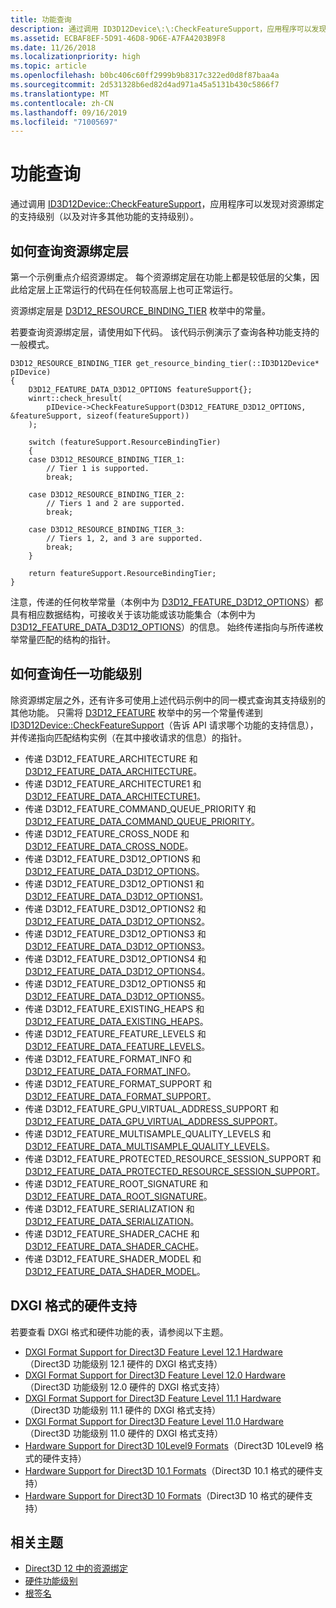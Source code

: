 ```yaml
---
title: 功能查询
description: 通过调用 ID3D12Device\:\:CheckFeatureSupport，应用程序可以发现对资源绑定和许多其他功能的支持级别。
ms.assetid: ECBAF8EF-5D91-46D8-9D6E-A7FA4203B9F8
ms.date: 11/26/2018
ms.localizationpriority: high
ms.topic: article
ms.openlocfilehash: b0bc406c60ff2999b9b8317c322ed0d8f87baa4a
ms.sourcegitcommit: 2d531328b6ed82d4ad971a45a5131b430c5866f7
ms.translationtype: MT
ms.contentlocale: zh-CN
ms.lasthandoff: 09/16/2019
ms.locfileid: "71005697"
---
```

# <a name="capability-querying"></a>功能查询

通过调用 [ID3D12Device::CheckFeatureSupport](/windows/desktop/api/d3d12/nf-d3d12-id3d12device-checkfeaturesupport)，应用程序可以发现对资源绑定的支持级别（以及对许多其他功能的支持级别）。

## <a name="how-to-query-for-the-resource-binding-tier"></a>如何查询资源绑定层

第一个示例重点介绍资源绑定。 每个资源绑定层在功能上都是较低层的父集，因此给定层上正常运行的代码在任何较高层上也可正常运行。

资源绑定层是 [D3D12_RESOURCE_BINDING_TIER](/windows/desktop/api/d3d12/ne-d3d12-d3d12_resource_binding_tier) 枚举中的常量。

若要查询资源绑定层，请使用如下代码。 该代码示例演示了查询各种功能支持的一般模式。

```cppwinrt
D3D12_RESOURCE_BINDING_TIER get_resource_binding_tier(::ID3D12Device* pIDevice)
{
    D3D12_FEATURE_DATA_D3D12_OPTIONS featureSupport{};
    winrt::check_hresult(
        pIDevice->CheckFeatureSupport(D3D12_FEATURE_D3D12_OPTIONS, &featureSupport, sizeof(featureSupport))
    );

    switch (featureSupport.ResourceBindingTier)
    {
    case D3D12_RESOURCE_BINDING_TIER_1:
        // Tier 1 is supported.
        break;

    case D3D12_RESOURCE_BINDING_TIER_2:
        // Tiers 1 and 2 are supported.
        break;

    case D3D12_RESOURCE_BINDING_TIER_3:
        // Tiers 1, 2, and 3 are supported.
        break;
    }

    return featureSupport.ResourceBindingTier;
}
```

注意，传递的任何枚举常量（本例中为 [D3D12_FEATURE_D3D12_OPTIONS](/windows/desktop/api/d3d12/ne-d3d12-d3d12_feature)）都具有相应数据结构，可接收关于该功能或该功能集合（本例中为 [D3D12_FEATURE_DATA_D3D12_OPTIONS](/windows/desktop/api/d3d12/ns-d3d12-d3d12_feature_data_d3d12_options)）的信息。 始终传递指向与所传递枚举常量匹配的结构的指针。

## <a name="how-to-query-for-any-feature-level"></a>如何查询任一功能级别

除资源绑定层之外，还有许多可使用上述代码示例中的同一模式查询其支持级别的其他功能。 只需将 [D3D12_FEATURE](/windows/desktop/api/d3d12/ne-d3d12-d3d12_feature) 枚举中的另一个常量传递到 [ID3D12Device::CheckFeatureSupport](/windows/desktop/api/d3d12/nf-d3d12-id3d12device-checkfeaturesupport)（告诉 API 请求哪个功能的支持信息），并传递指向匹配结构实例（在其中接收请求的信息）的指针。

- 传递 D3D12_FEATURE_ARCHITECTURE 和 [D3D12_FEATURE_DATA_ARCHITECTURE](/windows/desktop/api/d3d12/ns-d3d12-d3d12_feature_data_architecture)。
- 传递 D3D12_FEATURE_ARCHITECTURE1 和 [D3D12_FEATURE_DATA_ARCHITECTURE1](/windows/desktop/api/d3d12/ns-d3d12-d3d12_feature_data_architecture1)。
- 传递 D3D12_FEATURE_COMMAND_QUEUE_PRIORITY 和 [D3D12_FEATURE_DATA_COMMAND_QUEUE_PRIORITY](/windows/desktop/api/d3d12/ns-d3d12-d3d12_feature_data_command_queue_priority)。
- 传递 D3D12_FEATURE_CROSS_NODE 和 [D3D12_FEATURE_DATA_CROSS_NODE](/windows/desktop/api/d3d12/ns-d3d12-d3d12_feature_data_cross_node)。
- 传递 D3D12_FEATURE_D3D12_OPTIONS 和 [D3D12_FEATURE_DATA_D3D12_OPTIONS](/windows/desktop/api/d3d12/ns-d3d12-d3d12_feature_data_d3d12_options)。
- 传递 D3D12_FEATURE_D3D12_OPTIONS1 和 [D3D12_FEATURE_DATA_D3D12_OPTIONS1](/windows/desktop/api/d3d12/ns-d3d12-d3d12_feature_data_d3d12_options1)。
- 传递 D3D12_FEATURE_D3D12_OPTIONS2 和 [D3D12_FEATURE_DATA_D3D12_OPTIONS2](/windows/desktop/api/d3d12/ns-d3d12-d3d12_feature_data_d3d12_options2)。
- 传递 D3D12_FEATURE_D3D12_OPTIONS3 和 [D3D12_FEATURE_DATA_D3D12_OPTIONS3](/windows/desktop/api/d3d12/ns-d3d12-d3d12_feature_data_d3d12_options3)。
- 传递 D3D12_FEATURE_D3D12_OPTIONS4 和 [D3D12_FEATURE_DATA_D3D12_OPTIONS4](/windows/desktop/api/d3d12/ns-d3d12-d3d12_feature_data_d3d12_options4)。
- 传递 D3D12_FEATURE_D3D12_OPTIONS5 和 [D3D12_FEATURE_DATA_D3D12_OPTIONS5](/windows/desktop/api/d3d12/ns-d3d12-d3d12_feature_data_d3d12_options5)。
- 传递 D3D12_FEATURE_EXISTING_HEAPS 和 [D3D12_FEATURE_DATA_EXISTING_HEAPS](/windows/desktop/api/d3d12/ns-d3d12-d3d12_feature_data_existing_heaps)。
- 传递 D3D12_FEATURE_FEATURE_LEVELS 和 [D3D12_FEATURE_DATA_FEATURE_LEVELS](/windows/desktop/api/d3d12/ns-d3d12-d3d12_feature_data_feature_levels)。
- 传递 D3D12_FEATURE_FORMAT_INFO 和 [D3D12_FEATURE_DATA_FORMAT_INFO](/windows/desktop/api/d3d12/ns-d3d12-d3d12_feature_data_format_info)。
- 传递 D3D12_FEATURE_FORMAT_SUPPORT 和 [D3D12_FEATURE_DATA_FORMAT_SUPPORT](/windows/desktop/api/d3d12/ns-d3d12-d3d12_feature_data_format_support)。
- 传递 D3D12_FEATURE_GPU_VIRTUAL_ADDRESS_SUPPORT 和 [D3D12_FEATURE_DATA_GPU_VIRTUAL_ADDRESS_SUPPORT](/windows/desktop/api/d3d12/ns-d3d12-d3d12_feature_data_gpu_virtual_address_support)。
- 传递 D3D12_FEATURE_MULTISAMPLE_QUALITY_LEVELS 和 [D3D12_FEATURE_DATA_MULTISAMPLE_QUALITY_LEVELS](/windows/desktop/api/d3d12/ns-d3d12-d3d12_feature_data_multisample_quality_levels)。
- 传递 D3D12_FEATURE_PROTECTED_RESOURCE_SESSION_SUPPORT 和 [D3D12_FEATURE_DATA_PROTECTED_RESOURCE_SESSION_SUPPORT](/windows/desktop/api/d3d12/ns-d3d12-d3d12_feature_data_protected_resource_session_support)。
- 传递 D3D12_FEATURE_ROOT_SIGNATURE 和[D3D12_FEATURE_DATA_ROOT_SIGNATURE](/windows/desktop/api/d3d12/ns-d3d12-d3d12_feature_data_root_signature)。
- 传递 D3D12_FEATURE_SERIALIZATION 和[D3D12_FEATURE_DATA_SERIALIZATION](/windows/desktop/api/d3d12/ns-d3d12-d3d12_feature_data_serialization)。
- 传递 D3D12_FEATURE_SHADER_CACHE 和 [D3D12_FEATURE_DATA_SHADER_CACHE](/windows/desktop/api/d3d12/ns-d3d12-d3d12_feature_data_shader_cache)。
- 传递 D3D12_FEATURE_SHADER_MODEL 和 [D3D12_FEATURE_DATA_SHADER_MODEL](/windows/desktop/api/d3d12/ns-d3d12-d3d12_feature_data_shader_model)。

## <a name="hardware-support-for-dxgi-formats"></a>DXGI 格式的硬件支持

若要查看 DXGI 格式和硬件功能的表，请参阅以下主题。

- [DXGI Format Support for Direct3D Feature Level 12.1 Hardware](https://docs.microsoft.com/windows/desktop/direct3ddxgi/hardware-support-for-direct3d-12-1-formats)（Direct3D 功能级别 12.1 硬件的 DXGI 格式支持）
- [DXGI Format Support for Direct3D Feature Level 12.0 Hardware](https://docs.microsoft.com/windows/desktop/direct3ddxgi/hardware-support-for-direct3d-12-0-formats)（Direct3D 功能级别 12.0 硬件的 DXGI 格式支持）
- [DXGI Format Support for Direct3D Feature Level 11.1 Hardware](https://docs.microsoft.com/windows/desktop/direct3ddxgi/format-support-for-direct3d-11-1-feature-level-hardware)（Direct3D 功能级别 11.1 硬件的 DXGI 格式支持）
- [DXGI Format Support for Direct3D Feature Level 11.0 Hardware](https://docs.microsoft.com/windows/desktop/direct3ddxgi/format-support-for-direct3d-11-0-feature-level-hardware)（Direct3D 功能级别 11.0 硬件的 DXGI 格式支持）
- [Hardware Support for Direct3D 10Level9 Formats](https://docs.microsoft.com/previous-versions//ff471324(v=vs.85))（Direct3D 10Level9 格式的硬件支持）
- [Hardware Support for Direct3D 10.1 Formats](https://docs.microsoft.com/previous-versions//cc627091(v=vs.85))（Direct3D 10.1 格式的硬件支持）
- [Hardware Support for Direct3D 10 Formats](https://docs.microsoft.com/previous-versions//cc627090(v=vs.85))（Direct3D 10 格式的硬件支持）

## <a name="related-topics"></a>相关主题

* [Direct3D 12 中的资源绑定](resource-binding.md)
* [硬件功能级别](hardware-feature-levels.md)
* [根签名](root-signatures.md)

